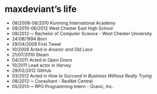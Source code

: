 maxdeviant’s life
===============

<!--[Education]-->
- 08/2008-06/2010 Kunming International Academy
- 08/2010-06/2012 West Chester East High School
- 08/2012-~ Bachelor of Computer Science - West Chester University
- 24/08/1994 Born
- 29/04/2009 First Tweet
- 10/2009 Acted in <em>Arsenic and Old Lace</em>
- 21/07/2010 Steam
- 04/2011 Acted in <em>Open Doors</em>
- 10/2011 Lead actor in <em>Harvey</em>
- 29/02/2012 GitHub
- 03/2012 Acted in <em>How to Succeed in Business Without Really Trying</em>
- 08/2012-~ Consultant - ResNet Central
- 05/2013-~ RPG Programming Intern - Gravic, Inc.

